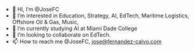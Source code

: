 - 👋 Hi, I’m @JoseFC
- 👀 I’m interested in Education, Strategy, AI, EdTech, Maritime Logistics, Offshore Oil & Gas, Music, 
- 🌱 I’m currently studying AI at Miami Dade College
- 💞️ I’m looking to collaborate on EdTech.
- 📫 How to reach me @JoseFC, jose@fernandez-calvo.com



